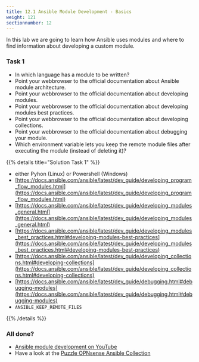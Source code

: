 ```yaml
---
title: 12.1 Ansible Module Development - Basics
weight: 121
sectionnumber: 12
---
```


In this lab we are going to learn how Ansible uses modules and where to find information about developing a custom module.

### Task 1

* In which language has a module to be written?
* Point your webbrowser to the official documentation about Ansible module architecture.
* Point your webbrowser to the official documentation about developing modules.
* Point your webbrowser to the official documentation about developing modules best practices.
* Point your webbrowser to the official documentation about developing collections.
* Point your webbrowser to the official documentation about debugging your module.
* Which environment variable lets you keep the remote module files after executing the module (instead of deleting it)?

{{% details title="Solution Task 1" %}}

* either Pyhon (Linux) or Powershell (Windows)
* [https://docs.ansible.com/ansible/latest/dev_guide/developing_program_flow_modules.html](https://docs.ansible.com/ansible/latest/dev_guide/developing_program_flow_modules.html)
* [https://docs.ansible.com/ansible/latest/dev_guide/developing_modules_general.html](https://docs.ansible.com/ansible/latest/dev_guide/developing_modules_general.html)
* [https://docs.ansible.com/ansible/latest/dev_guide/developing_modules_best_practices.html#developing-modules-best-practices](https://docs.ansible.com/ansible/latest/dev_guide/developing_modules_best_practices.html#developing-modules-best-practices)
* [https://docs.ansible.com/ansible/latest/dev_guide/developing_collections.html#developing-collections](https://docs.ansible.com/ansible/latest/dev_guide/developing_collections.html#developing-collections)
* [https://docs.ansible.com/ansible/latest/dev_guide/debugging.html#debugging-modules](https://docs.ansible.com/ansible/latest/dev_guide/debugging.html#debugging-modules)
* `ANSIBLE_KEEP_REMOTE_FILES`

{{% /details %}}

### All done?

* [Ansible module development on YouTube](https://www.youtube.com/results?search_query=ansible+module+development)
* Have a look at the [Puzzle OPNsense Ansible Collection](https://github.com/puzzle/puzzle.opnsense)
